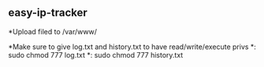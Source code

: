 ## easy-ip-tracker

*Upload filed to /var/www/

*Make sure to give log.txt and history.txt to have read/write/execute privs
*: sudo chmod 777 log.txt
*: sudo chmod 777 history.txt
